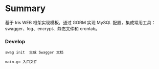 # Summary

基于 Iris WEB 框架实现模板，通过 GORM 实现 MySQL 配置，集成常用工具：swagger、log、encrypt、静态文件和 crontab。

### Develop

```golang
swag init  生成 Swagger 文档

main.go 入口文件
```






